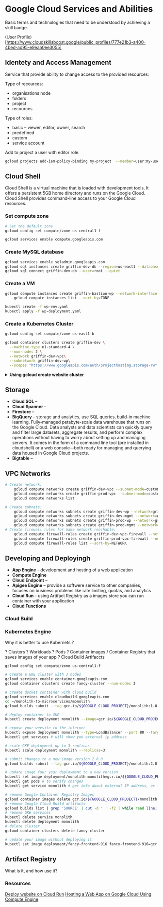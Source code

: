 # Google Cloud Services and Abilities

Basic terms and technologies that need to be understood by achieving a skill badge.

(User Profile)[https://www.cloudskillsboost.google/public_profiles/777e21b3-a400-4bed-ad95-e9eaa0ee3055]

## Identety and Access Management

Service that provide ability to change access to the provided resources: 

Type of recources:
  * organisations node
  * folders
  * project
  * recources

Type of roles: 
  * basic – viewer, editor, owner, search
  * predefined
  * custom 
  * service account

Add to project a user with editor role:

```sh
gcloud projects add-iam-policy-binding my-project  --member=user:my-user@example.com --role='roles/editor'
```

## Cloud Shell

Cloud Shell is a virtual machine that is loaded with development tools. It offers a persistent 5GB home directory and runs on the Google Cloud. Cloud Shell provides command-line access to your Google Cloud resources.

### Set compute zone  

```sh
# Set the default zone
gcloud config set compute/zone us-central1-f

gcloud services enable compute.googleapis.com
```

### Create MySQL database

```sh
gcloud services enable sqladmin.googleapis.com
gcloud sql instances create griffin-dev-db --region=us-east1 --database-version=MYSQL_8_0 --cpu=2 --memory=4GB --root-password=password123
gcloud sql connect griffin-dev-db --user=root --quiet
```

### Create a VM

```sh 
gcloud compute instances create griffin-bastion-wp --network-interface network=griffin-dev-vpc,subnet=griffin-dev-mgmt --network-interface network=griffin-prod-vpc,subnet=griffin-prod-mgmt  --zone=us-east1-b --machine-type=n1-standard-1
	gcloud compute instances list --sort-by=ZONE

kubectl create -f wp-env.yaml
kubectl apply -f wp-deployment.yaml
```

### Create a Kubernetes Cluster 

```sh
gcloud config set compute/zone us-east1-b

gcloud container clusters create griffin-dev \
  --machine-type n1-standard-4 \
  --num-nodes 2 \
  --network griffin-dev-vpc\
  --subnetwork griffin-dev-wp\
  --scopes "https://www.googleapis.com/auth/projecthosting,storage-rw"
```

<details>
<summary><b>Using gcloud create website cluster</b></summary>
<br>


```sh
# create cloud storage bucket
gsutil mb gs://fancy-store-$DEVSHELL_PROJECT_ID

# list files in the storage bucket
gcloud ls gs://fance-store-$DEVSHELL_PROJECT_ID

# deploy the backend instance
gcloud compute instances create backend \
    --machine-type=n1-standard-1 \
    --tags=backend \
   --metadata=startup-script-url=https://storage.googleapis.com/fancy-store-$DEVSHELL_PROJECT_ID/startup-script.

# list running instances
gcloud compute instances list

# deploy the frontend instance
gcloud compute instances create frontend \
    --machine-type=n1-standard-1 \
    --tags=frontend \
    --metadata=startup-script-url=https://storage.googleapis.com/fancy-store-$DEVSHELL_PROJECT_ID/startup-script.sh

# stop instance
gcloud compute instances stop frontend

# delete instance
gcloud compute instances delete backend

# configure network
gcloud compute firewall-rules create fw-fe \
    --allow tcp:8080 \
    --target-tags=frontend

gcloud compute firewall-rules create fw-be \
    --allow tcp:8081-8082 \
    --target-tags=backend

# Create instance template for scaling
gcloud compute instance-templates create fancy-fe \
    --source-instance=frontend

# list template instances
gcloud compute instance-templates list

# create managed instance group
gcloud compute instance-groups managed create fancy-fe-mig \
    --base-instance-name fancy-fe \
    --size 2 \
    --template fancy-fe

# name ports to identify its 
gcloud compute instance-groups set-named-ports fancy-fe-mig \
    --named-ports frontend:8080

# configure autohealing
# create a health checj that repairs the instance if it returns "unhealthy"
gcloud compute health-checks create http fancy-fe-hc \
    --port 8080 \
    --check-interval 30s \
    --healthy-threshold 1 \
    --timeout 10s \
    --unhealthy-threshold 3

gcloud compute health-checks create http fancy-be-hc \
    --port 8081 \
    --request-path=/api/orders \
    --check-interval 30s \
    --healthy-threshold 1 \
    --timeout 10s \
    --unhealthy-threshold 3

# create a firewall rule to allow the health check
gcloud compute firewall-rules create allow-health-check \
    --allow tcp:8080-8081 \
    --source-ranges 130.211.0.0/22,35.191.0.0/16 \
    --network default

# apply the health checks to their respective services
gcloud compute instance-groups managed update fancy-fe-mig \
    --health-check fancy-fe-hc \
    --initial-delay 300
gcloud compute instance-groups managed update fancy-be-mig \
    --health-check fancy-be-hc \
    --initial-delay 300

# create http load balancer

```
</details>

## Storage

* **Cloud SQL** – 
* **Cloud Spanner** – 
* **Firestore** – 
* **BigQuery** – storage and analytics, use SQL queries, build-in machine learning. Fully-managed petabyte-scale data warehouse that runs on the Google Cloud. Data analysts and data scientists can quickly query and filter large datasets, aggregate results, and perform complex operations without having to worry about setting up and managing servers. It comes in the form of a command line tool (pre installed in cloudshell) or a web console—both ready for managing and querying data housed in Google Cloud projects.
* **Bigtable** – 

## VPC Networks

```sh
# Create network:
	gcloud compute networks create griffin-dev-vpc --subnet-mode=custom;
	gcloud compute networks create griffin-prod-vpc --subnet-mode=custom;
	gcloud compute networks list

# Create subnets:
	gcloud compute networks subnets create griffin-dev-wp --network=griffin-dev-vpc --region=us-east1 --range=192.168.16.0/20;
	gcloud compute networks subnets create griffin-dev-mgmt --network=griffin-dev-vpc --region=us-east1 --range=192.168.32.0/20;
	gcloud compute networks subnets create griffin-prod-wp --network=griffin-prod-vpc --region=us-east1 --range=192.168.48.0/20;
	gcloud compute networks subnets create griffin-prod-mgmt --network=griffin-prod-vpc --region=us-east1 --range=192.168.64.0/20;
# Create firewall rules for make network reachable:
	gcloud compute firewall-rules create griffin-dev-vpc-firewall --network griffin-dev-vpc --allow tcp:22,tcp:3389,icmp;
	gcloud compute firewall-rules create griffin-prod-vpc-firewall --network griffin-prod-vpc --allow tcp:22,tcp:3389,icmp;
	gcloud compute firewall-rules list --sort-by=NETWORK
  ```

## Developing and Deployingh

* **App Engine** - development and hosting of a web application
* **Compute Engine** 
* **Cloud Endpoint** –
* **Apigee Engine** – provide a softwere service to other companies, focuses on business problems like rate limiting, quotas, and analytics
* **Cloud Run** - using Artifact Registry as a images store you can run container with your application
* **Cloud Functions**


### Cloud Build

### Kubernetes Engine

Why it is better to use Kubernets ?

? Clusters
? Workloads
? Pods
? Container images  / Container Registry that saves images of your app 
? Cloud Build Artifaccts


```sh 
gcloud config set compute/zone us-central1-f

# Create a GKE cluster with 3 nodes
gcloud services enable container.googleapis.com
gcloud container clusters create fancy-cluster --num-nodes 3

# create docket container with cloud build
gcloud services enable cloudbuild.googleapis.com
cd ~/monolith-to-microservices/monolith
gcloud builds submit --tag gcr.io/${GOOGLE_CLOUD_PROJECT}/monolith:1.0.0 .

# deploy container to GKE
kubectl create deployment monolith --image=gcr.io/${GOOGLE_CLOUD_PROJECT}/monolith:1.0.0

# expose your wevsite to the interner
kubectl expose deployment monolith --type=LoadBalancer --port 80 --target-port 8080
kubectl get services # will show you external ip address

# scale GKE deployment up to 3 replicas
kubectl scale deployment monolith --replicas=3

# submit changes to a new image version 2.0.0
gcloud builds submit --tag gcr.io/${GOOGLE_CLOUD_PROJECT}/monolith:2.0.0 .

# update image four your deployment to a new version
kubectl set image deployment/monolith monolith=gcr.io/${GOOGLE_CLOUD_PROJECT}/monolith:2.0.0
kubectl get pods # to verify changes
kubectl get service monolith # get info about external IP address, or find it in Services & Ingress tab

# remove Google Container Registry Images
gcloud container images delete gcr.io/${GOOGLE_CLOUD_PROJECT}/monolith:1.0.0 --quiet
# remove Google Cloud Build artifacts
gcloud builds list | grep 'SOURCE' | cut -d ' ' -f2 | while read line; do gsutil rm $line; done
# remove GKE services
kubectl delete service monolith
kubectl delete deployment monolith
# delete cluster
gcloud container clusters delete fancy-cluster

# update your image without deploying it
kubectl set image deployment/fancy-frontend-916 fancy-frontend-916=gcr.io/${GOOGLE_CLOUD_PROJECT}/fancy-frontend-916:1.0.1
```

## Artifact Registry

What is it, and how use it?


### Resources

[Deploy website on Cloud Run](https://www.cloudskillsboost.google/focuses/10445?parent=catalog)
[Hosting a Web App on Google Cloud Using Compute Engine](https://www.cloudskillsboost.google/focuses/11952?parent=catalog)

